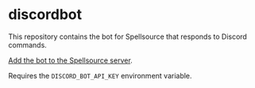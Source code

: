 # discordbot

This repository contains the bot for Spellsource that responds to Discord commands.

[Add the bot to the Spellsource server](https://discord.com/oauth2/authorize?client_id=706967366281461870&scope=bot&permissions=3072).

Requires the `DISCORD_BOT_API_KEY` environment variable.
